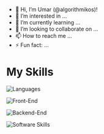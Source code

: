 - 👋 Hi, I’m Umar (@algorithmikos)! 
- 👀 I’m interested in ...
- 🌱 I’m currently learning ...
- 💞️ I’m looking to collaborate on ...
- 📫 How to reach me ...
- ⚡ Fun fact: ...

# My Skills

![Languages](https://skillicons.dev/icons?i=js,ts,php,py,html,css)

![Front-End](https://skillicons.dev/icons?i=react,electron,materialui,redux,vite)

![Backend-End](https://skillicons.dev/icons?i=nodejs,express,mysql,mongodb,firebase)

![Software Skills](https://skillicons.dev/icons?i=powershell,git,github,npm,docker,vscode,obsidian,notion,gmail,wordpress)

<!---
algorithmikos/algorithmikos is a ✨ special ✨ repository because its `README.md` (this file) appears on your GitHub profile.
You can click the Preview link to take a look at your changes.
--->
